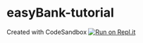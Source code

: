 # easyBank-tutorial
Created with CodeSandbox
[![Run on Repl.it](https://repl.it/badge/github/lismondo/easyBank-tutorial)](https://repl.it/github/lismondo/easyBank-tutorial)